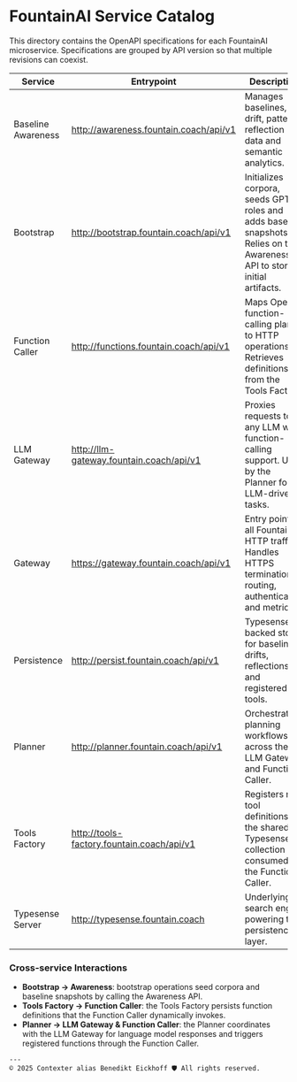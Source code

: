 # FountainAI Service Catalog

This directory contains the OpenAPI specifications for each FountainAI microservice. Specifications are grouped by API version so that multiple revisions can coexist.

| Service | Entrypoint | Description | Spec |
| --- | --- | --- | --- |
| Baseline Awareness | http://awareness.fountain.coach/api/v1 | Manages baselines, drift, patterns, reflection data and semantic analytics. | [v1/baseline-awareness.yml](v1/baseline-awareness.yml) |
| Bootstrap | http://bootstrap.fountain.coach/api/v1 | Initializes corpora, seeds GPT roles and adds baseline snapshots. Relies on the Awareness API to store initial artifacts. | [v1/bootstrap.yml](v1/bootstrap.yml) |
| Function Caller | http://functions.fountain.coach/api/v1 | Maps OpenAI function-calling plans to HTTP operations. Retrieves definitions from the Tools Factory. | [v1/function-caller.yml](v1/function-caller.yml) |
| LLM Gateway | http://llm-gateway.fountain.coach/api/v1 | Proxies requests to any LLM with function-calling support. Used by the Planner for LLM-driven tasks. | [v2/llm-gateway.yml](v2/llm-gateway.yml) |
| Gateway | https://gateway.fountain.coach/api/v1 | Entry point for all FountainAI HTTP traffic. Handles HTTPS termination, routing, authentication and metrics. | [v1/gateway.yml](v1/gateway.yml) |
| Persistence | http://persist.fountain.coach/api/v1 | Typesense-backed store for baselines, drifts, reflections and registered tools. | [v1/persist.yml](v1/persist.yml) |
| Planner | http://planner.fountain.coach/api/v1 | Orchestrates planning workflows across the LLM Gateway and Function Caller. | [v1/planner.yml](v1/planner.yml) |
| Tools Factory | http://tools-factory.fountain.coach/api/v1 | Registers new tool definitions in the shared Typesense collection consumed by the Function Caller. | [v1/tools-factory.yml](v1/tools-factory.yml) |
| Typesense Server | http://typesense.fountain.coach | Underlying search engine powering the persistence layer. | [typesense.yml](typesense.yml) |

### Cross-service Interactions

- **Bootstrap → Awareness**: bootstrap operations seed corpora and baseline snapshots by calling the Awareness API.
- **Tools Factory → Function Caller**: the Tools Factory persists function definitions that the Function Caller dynamically invokes.
- **Planner → LLM Gateway & Function Caller**: the Planner coordinates with the LLM Gateway for language model responses and triggers registered functions through the Function Caller.

```
---
© 2025 Contexter alias Benedikt Eickhoff 🛡️ All rights reserved.
```
